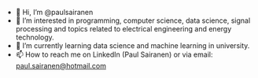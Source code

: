 - 👋 Hi, I’m @paulsairanen
- 👀 I’m interested in programming, computer science, data science, signal processing and topics related to electrical engineering and energy technology.
- 🌱 I’m currently learning data science and machine learning in university.
- 📫 How to reach me on LinkedIn (Paul Sairanen) or via email: paul.sairanen@hotmail.com
<!---
paulsairanen/paulsairanen is a ✨ special ✨ repository because its `README.md` (this file) appears on your GitHub profile.
You can click the Preview link to take a look at your changes.
--->
